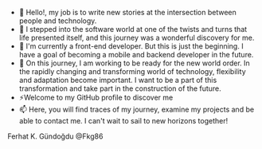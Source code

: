 - 👋 Hello!, my job is to write new stories at the intersection between people and technology.
- 👀 I stepped into the software world at one of the twists and turns that life presented itself, and this journey was a wonderful discovery for me. 
- 🌱 I'm currently a front-end developer. But this is just the beginning. I have a goal of becoming a mobile and backend developer in the future.
- 💞️ On this journey, I am working to be ready for the new world order. In the rapidly changing and transforming world of technology, flexibility and adaptation become important. I want to be a part of this transformation and take part in the construction of the future.
- ⚡Welcome to my GitHub profile to discover me
- 📫 Here, you will find traces of my journey, examine my projects and be able to contact me. I can't wait to sail to new horizons together!

Ferhat K. Gündoğdu @Fkg86

